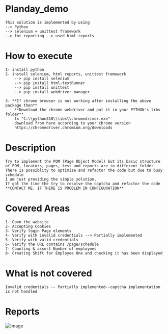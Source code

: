 # Planday_demo
    This solution is implemented by using 
    --> Python
    --> selenium + unittest framework
    --> for reporting --> used html reports 

# How to execute 
    1- install python 
    2- install selenium, html reports, unittest framework 
        --> pip install selenium
        --> pip install html-testRunner
        --> pip install unittest
        --> pip install webdriver_manager 
    
    3- **If chrome browser is not working after installing the above package then**
        **Download the chrome webdriver and put it in your PYTHON's libs folder**
        fx "C:\\python310\\libs\\chromedriver.exe"
        download from here according to your chrome version
        https://chromedriver.chromium.org/downloads

# Description
    Try to implement the POM (Page Object Model) but its basic structure
    of POM, locators, pages, test and reports are in different folder
    There is possiblity to optimize and refactor the code but due to busy schedule 
    I am just providing the simple solution.
    If got the time the try to resolve the captcha and refactor the code
    **CONTACT ME. IF THERE IS PROBLEM IN CONFIGURATION**

# Covered Areas 
    1- Open the website
    2- Accepting Cookies
    3- Verify login Page elements
    4- Verify with invalid credentials --> Partially implemented 
    5- Verify with valid credentials  
    6- Verify the URL contains /page/schedule
    7- Counting & assert Number of employees
    8- Creating Shift for Employee One and checking it has been displayed

# What is not covered
    Invalid credentials -- Partially implemented--captcha implementation is not handled

# Reports 
![image](https://user-images.githubusercontent.com/18198800/195116775-b8c3b570-a996-4807-a969-04a223edd651.png)



